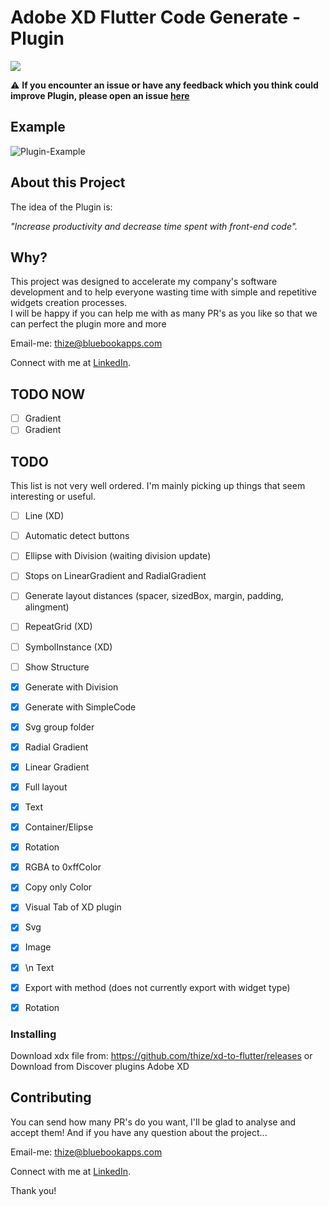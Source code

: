# Adobe XD Flutter Code Generate - Plugin
<a href="https://github.com/thize/xd-to-flutter/releases"><img src="https://img.shields.io/badge/FlutterCodeGenerate-v2.0.0-blue"/></a>

⚠️ **If you encounter an issue or have any feedback which you think could improve Plugin, please open an issue [here](https://github.com/thize/xd-to-flutter/issues)**

## Example
![Plugin-Example](https://media.giphy.com/media/llOhnaDgpmAiFR0Exz/giphy.gif)

## About this Project

The idea of the Plugin is:

_"Increase productivity and decrease time spent with front-end code"._

## Why?

This project was designed to accelerate my company's software development and to help everyone wasting time with simple and repetitive widgets creation processes.\
I will be happy if you can help me with as many PR's as you like so that we can perfect the plugin more and more

Email-me: thize@bluebookapps.com

Connect with me at [LinkedIn](https://linkedin.com/in/giovani-lobato-68aa57131).

## TODO NOW
* [ ] Gradient
* [ ] Gradient

## TODO

This list is not very well ordered. I'm mainly picking up things that seem interesting or useful.

* [ ] Line (XD)
* [ ] Automatic detect buttons
* [ ] Ellipse with Division (waiting division update)
* [ ] Stops on LinearGradient and RadialGradient
* [ ] Generate layout distances (spacer, sizedBox, margin, padding, alingment)
* [ ] RepeatGrid (XD)
* [ ] SymbolInstance (XD)
* [ ] Show Structure
* [x] Generate with Division
* [x] Generate with SimpleCode
* [x] Svg group folder
* [x] Radial Gradient
* [x] Linear Gradient
* [x] Full layout
* [x] Text
* [x] Container/Elipse
* [x] Rotation
* [x] RGBA to 0xffColor
* [x] Copy only Color
* [x] Visual Tab of XD plugin
* [x] Svg
* [x] Image
* [x] \n Text
* [x] Export with method (does not currently export with widget type)
* [x] Rotation


### Installing

Download xdx file from: https://github.com/thize/xd-to-flutter/releases
or Download from Discover plugins Adobe XD

## Contributing

You can send how many PR's do you want, I'll be glad to analyse and accept them! And if you have any question about the project...

Email-me: thize@bluebookapps.com

Connect with me at [LinkedIn](https://linkedin.com/in/giovani-lobato-68aa57131).

Thank you!
